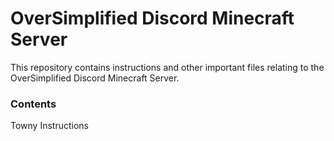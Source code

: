 # OverSimplified Discord Minecraft Server
This repository contains instructions and other important files relating to the OverSimplified Discord Minecraft Server.

### Contents
Towny Instructions
